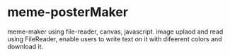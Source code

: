 # meme-posterMaker
meme-maker using file-reader, canvas, javascript.
image uplaod and read using FileReader, enable users to write text on it with difeerent colors and download it.
